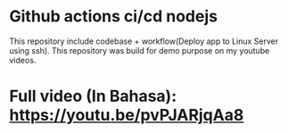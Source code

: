 # Github actions ci/cd nodejs

This repository include codebase + workflow(Deploy app to Linux Server using ssh).
This repository was build for demo purpose on my youtube videos.

# Full video (In Bahasa): https://youtu.be/pvPJARjqAa8
